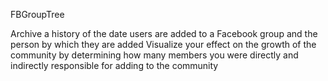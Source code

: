 FBGroupTree

Archive a history of the date users are added to a Facebook group and the person by which they are added
Visualize your effect on the growth of the community by determining how many members you were directly and indirectly responsible for adding to the community
